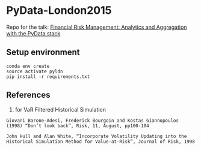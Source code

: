 # PyData-London2015



Repo for the talk:
[Financial Risk Management: Analytics and Aggregation with the PyData stack](http://london.pydata.org/schedule/presentation/13/)




## Setup environment

    conda env create
    source activate pyldn
    pip install -r requirements.txt


## References

  1. for VaR Filtered Historical Simulation

    Giovani Barone-Adesi, Frederick Bourgoin and Kostas Giannopoulos (1998) “Don’t look back”, Risk, 11, August, pp100-104

    John Hull and Alan White, “Incorporate Volatility Updating into the Historical Simulation Method for Value-at-Risk”, Journal of Risk, 1998
